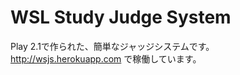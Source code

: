 WSL Study Judge System
=====================================
Play 2.1で作られた、簡単なジャッジシステムです。  
http://wsjs.herokuapp.com で稼働しています。
